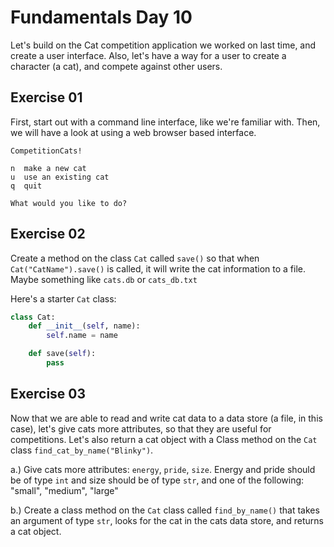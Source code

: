# Fundamentals Day 10

Let's build on the Cat competition application we worked on last time, and create a user interface. Also, let's have a way for a user to create a character (a cat), and compete against other users.

## Exercise 01

First, start out with a command line interface, like we're familiar with. Then, we will have a look at using a web browser based interface.  
  
```
CompetitionCats!

n  make a new cat
u  use an existing cat
q  quit

What would you like to do?
```

## Exercise 02

Create a method on the class `Cat` called `save()` so that when `Cat("CatName").save()` is called, it will write the cat information to a file. Maybe something like `cats.db` or `cats_db.txt`

Here's a starter `Cat` class:

```python
class Cat:
    def __init__(self, name):
        self.name = name

    def save(self):
        pass

```

## Exercise 03

Now that we are able to read and write cat data to a data store (a file, in this case), let's give cats more attributes, so that they are useful for competitions. Let's also return a cat object with a Class method on the `Cat` class `find_cat_by_name("Blinky")`.

a.) Give cats more attributes: `energy`, `pride`, `size`. Energy and pride should be of type `int` and size should be of type `str`, and one of the following: "small", "medium", "large"

b.) Create a class method on the `Cat` class called `find_by_name()` that takes an argument of type `str`, looks for the cat in the cats data store, and returns a cat object.
